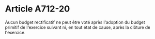 # Article A712-20

<p>Aucun budget rectificatif ne peut être voté après l'adoption du budget primitif de l'exercice suivant ni, en tout état de cause, après la clôture de l'exercice.</p>